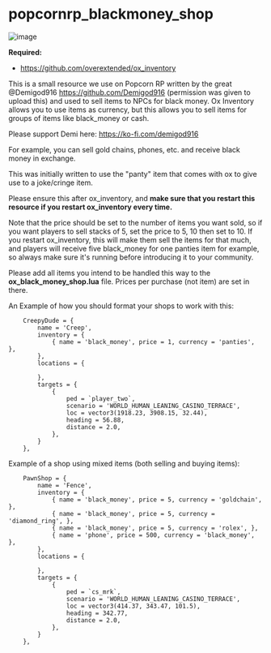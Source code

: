 # popcornrp_blackmoney_shop
![image](https://github.com/alberttheprince/ox_blackmoney_shop/assets/85725579/189b6b05-e603-4c9f-b103-db3df871a8ac)

**Required:**
- https://github.com/overextended/ox_inventory

This is a small resource we use on Popcorn RP written by the great @Demigod916 https://github.com/Demigod916 (permission was given to upload this) and used to sell items to NPCs for black money. Ox Inventory allows you to use items as currency, but this allows you to sell items for groups of items like black_money or cash. 

Please support Demi here: https://ko-fi.com/demigod916

For example, you can sell gold chains, phones, etc. and receive black money in exchange.

This was initially written to use the "panty" item that comes with ox to give use to a joke/cringe item. 

Please ensure this after ox_inventory, and **make sure that you restart this resource if you restart ox_inventory every time.**

Note that the price should be set to the number of items you want sold, so if you want players to sell stacks of 5, set the price to 5, 10 then set to 10. If you restart ox_inventory, this will make them sell the items for that much, and players will receive five black_money for one panties item for example, so always make sure it's running before introducing it to your community.

Please add all items you intend to be handled this way to the **ox_black_money_shop.lua** file. Prices per purchase (not item) are set in there. 


An Example of how you should format your shops to work with this:

```
    CreepyDude = {
        name = 'Creep',
        inventory = {
            { name = 'black_money', price = 1, currency = 'panties', },
        },
        locations = {

        },
        targets = {
            {
                ped = `player_two`,
                scenario = 'WORLD_HUMAN_LEANING_CASINO_TERRACE',
                loc = vector3(1918.23, 3908.15, 32.44),
                heading = 56.88,
                distance = 2.0,
            },
        }
    },

```

Example of a shop using mixed items (both selling and buying items):

```
    PawnShop = {
        name = 'Fence',
        inventory = {
            { name = 'black_money', price = 5, currency = 'goldchain', },
            { name = 'black_money', price = 5, currency = 'diamond_ring', },
            { name = 'black_money', price = 5, currency = 'rolex', },
            { name = 'phone', price = 500, currency = 'black_money', },
        },
        locations = {

        },
        targets = {
            {
                ped = `cs_mrk`,
                scenario = 'WORLD_HUMAN_LEANING_CASINO_TERRACE',
                loc = vector3(414.37, 343.47, 101.5),
                heading = 342.77,
                distance = 2.0,
            },
        }
    },

```
